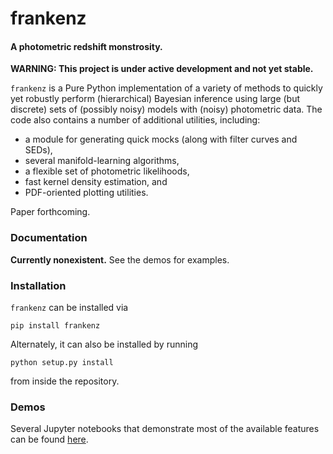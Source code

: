 frankenz
=========
#### A photometric redshift monstrosity.

**WARNING: This project is under active development and not yet stable.**

`frankenz` is a Pure Python implementation of a variety of methods to quickly
yet robustly perform (hierarchical) Bayesian inference using large
(but discrete) sets of (possibly noisy) models with (noisy) photometric data.
The code also contains a number of additional utilities, including:
- a module for generating quick mocks (along with filter curves and SEDs), 
- several manifold-learning algorithms,
- a flexible set of photometric likelihoods,
- fast kernel density estimation, and
- PDF-oriented plotting utilities.

Paper forthcoming.

### Documentation
**Currently nonexistent.** See the demos for examples.

### Installation
`frankenz` can be installed via
```
pip install frankenz
```
Alternately, it can also be installed by running
```
python setup.py install
```
from inside the repository.

### Demos
Several Jupyter notebooks that demonstrate most of the available features
can be found [here](https://github.com/joshspeagle/frankenz/tree/master/demos).
